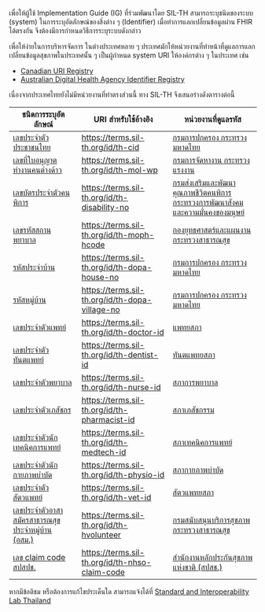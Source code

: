 เพื่อให้ผู้ใช้ Implementation Guide (IG) ที่ร่วมพัฒนาโดย SIL-TH สามารถระบุชนิดของระบบ (system) ในการระบุอัตลักษณ์ของสิ่งต่าง ๆ (Identifier) เมื่อทำการแลกเปลี่ยนข้อมูลผ่าน FHIR ได้ตรงกัน จึงต้องมีการกำหนดวิธีการระบุระบบดังกล่าว

เพื่อให้ง่ายในการบริหารจัดการ ในต่างประเทศหลาย ๆ ประเทศมักให้หน่วยงานที่ทำหน้าที่ดูแลการแลกเปลี่ยนข้อมูลสุขภาพในประเทศนั้น ๆ เป็นผู้กำหนด system URI ให้องค์กรต่าง ๆ ในประเทศ เช่น

- [Canadian URI Registry](https://simplifier.net/canadianuriregistry)
- [Australian Digital Health Agency Identifier Registry](https://namespaces.digitalhealth.gov.au/browse-identifiers.html)

เนื่องจากประเทศไทยยังไม่มีหน่วยงานที่ทำตรงส่วนนี้ ทาง SIL-TH จึงเสนอร่างดังตารางต่อนี้

| ชนิดการระบุอัตลักษณ์                                                                     | URI สำหรับใช้อ้างอิง                           | หน่วยงานที่ดูแลรหัส                                                                                                                                        |
| ---------------------------------------------------------------------------------------- | ---------------------------------------------- | ---------------------------------------------------------------------------------------------------------------------------------------------------------- |
| [เลขประจำตัวประชาชนไทย](/NamingSystem/IDThaiCid)                                         | https://terms.sil-th.org/id/th-cid             | [กรมการปกครอง กระทรวงมหาดไทย](https://www.dopa.go.th/)                                                                                                     |
| [เลขที่ใบอนุญาตทำงานคนต่างด้าว](/NamingSystem/IDThaiWorkPermit)                          | https://terms.sil-th.org/id/th-mol-wp          | [กรมการจัดหางาน กระทรวงแรงงาน](https://www.mol.go.th/)                                                                                                     |
| [เลขบัตรประจำตัวคนพิการ](/NamingSystem/IDThaiDisability)                                 | https://terms.sil-th.org/id/th-disability-no   | [กรมส่งเสริมและพัฒนาคุณภาพชีวิตคนพิการ กระทรวงการพัฒนาสังคมและความมั่นคงของมนุษย์](https://dep.go.th/th/rights-welfares-services/disabled-person-id-card/) |
| [เลขรหัสสถานพยาบาล](/NamingSystem/IDHcode)                                               | https://terms.sil-th.org/id/th-moph-hcode      | [กองยุทธศาสตร์และแผนงาน กระทรวงสาธารณสุข](https://bps.moph.go.th)                                                                                          |
| [รหัสประจำบ้าน](https://terms.sil-th.org/NamingSystem/IDDopaHouseNo)                     | https://terms.sil-th.org/id/th-dopa-house-no   | [กรมการปกครอง กระทรวงมหาดไทย](https://www.dopa.go.th/)                                                                                                     |
| [รหัสหมู่บ้าน](https://terms.sil-th.org/NamingSystem/IDDopaVillageNo)                    | https://terms.sil-th.org/id/th-dopa-village-no | [กรมการปกครอง กระทรวงมหาดไทย](https://www.dopa.go.th/)                                                                                                     |
| [เลขประจำตัวแพทย์](/NamingSystem/IDThaiDoctor)                                           | https://terms.sil-th.org/id/th-doctor-id       | [แพทยสภา](https://tmc.or.th/)                                                                                                                              |
| [เลขประจำตัวทันตแพทย์](/NamingSystem/IDThaiDentist)                                      | https://terms.sil-th.org/id/th-dentist-id      | [ทันตแพทยสภา](https://dentalcouncil.or.th/)                                                                                                                |
| [เลขประจำตัวพยาบาล](/NamingSystem/IDThaiNurse)                                           | https://terms.sil-th.org/id/th-nurse-id        | [สภาการพยาบาล](https://www.tnmc.or.th/)                                                                                                                    |
| [เลขประจำตัวเภสัชกร](/NamingSystem/IDThaiPharmacist)                                     | https://terms.sil-th.org/id/th-pharmacist-id   | [สภาเภสัชกรรม](https://www.pharmacycouncil.org/)                                                                                                           |
| [เลขประจำตัวนักเทคนิคการแพทย์](/NamingSystem/IDThaiMedTech)                              | https://terms.sil-th.org/id/th-medtech-id      | [สภาเทคนิคการแพทย์](http://www.mtc.or.th/)                                                                                                                 |
| [เลขประจำตัวนักกายภาพบำบัด](/NamingSystem/IDThaiPhysio)                                  | https://terms.sil-th.org/id/th-physio-id       | [สภากายภาพบำบัด](https://pt.or.th/PTCouncil/)                                                                                                              |
| [เลขประจำตัวสัตวแพทย์](/NamingSystem/IDThaiVet)                                          | https://terms.sil-th.org/id/th-vet-id          | [สัตวแพทยสภา](https://www.vetcouncil.or.th/)                                                                                                               |
| [เลขประจำตัวอาสาสมัครสาธารณสุขประจำหมู่บ้าน (อสม.)](/NamingSystem/IDThaiHealthVolunteer) | https://terms.sil-th.org/id/th-hvolunteer      | [กรมสนับสนุนบริการสุขภาพ กระทรวงสาธารณสุข](https://hss.moph.go.th/)                                                                                        |
| [เลข claim code สปสปช.](/NamingSystem/IDNhsoClaimCode)                                   | https://terms.sil-th.org/id/th-nhso-claim-code | [สำนักงานหลักประกันสุขภาพแห่งชาติ (สปสช.)](https://www.nhso.go.th/)                                                                                        |

หากมีข้อติชม หรือต้องการแก้ไขประเด็นใด สามารถแจ้งได้ที่ [Standard and Interoperability Lab Thailand](http://sil-th.org)
